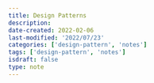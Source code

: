 ```yaml
---
title: Design Patterns
description:
date-created: 2022-02-06
last-modified: '2022/07/23'
categories: ['design-pattern', 'notes']
tags: ['design-pattern', 'notes']
isdraft: false
type: note
---
```

